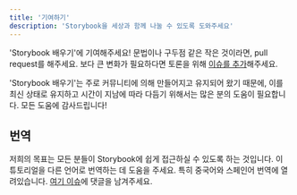 ```yaml
---
title: '기여하기'
description: 'Storybook을 세상과 함께 나눌 수 있도록 도와주세요'
---
```


'Storybook 배우기'에 기여해주세요! 문법이나 구두점 같은 작은 것이라면, pull request를 해주세요. 보다 큰 변화가 필요하다면 토론을 위해 [이슈를 추가](https://github.com/chromaui/learnstorybook.com/issues)해주세요.

'Storybook 배우기'는 주로 커뮤니티에 의해 만들어지고 유지되어 왔기 때문에, 이를 최신 상태로 유지하고 시간이 지남에 따라 다듬기 위해서는 많은 분의 도움이 필요합니다. 모든 도움에 감사드립니다!

## 번역

저희의 목표는 모든 분들이 Storybook에 쉽게 접근하실 수 있도록 하는 것입니다. 이 튜토리얼을 다른 언어로 번역하는 데 도움을 주세요. 특히 중국어와 스페인어 번역에 열려있습니다. [여기 이슈](https://github.com/chromaui/learnstorybook.com/issues/3)에 댓글을 남겨주세요.
